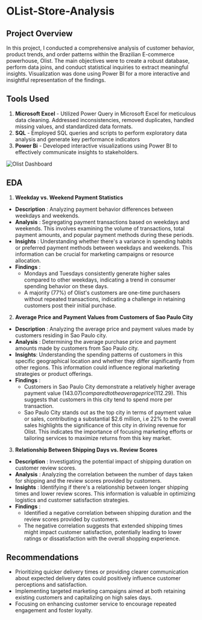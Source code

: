 # OList-Store-Analysis

## Project Overview
In this project, I conducted a comprehensive analysis of customer behavior, product trends, and order patterns within the Brazilian E-commerce powerhouse, Olist. The main objectives were to create a robust database, perform data joins, and conduct statistical inquiries to extract meaningful insights. Visualization was done using Power BI for a more interactive and insightful representation of the findings.

## Tools Used
1. **Microsoft Excel** - Utilized Power Query in Microsoft Excel for meticulous data cleaning. Addressed inconsistencies, removed duplicates, handled missing values, and standardized data formats.
2. **SQL** - Employed SQL queries and scripts to perform exploratory data analysis and generate key performance indicators
3. **Power Bi** - Developed interactive visualizations using Power BI to effectively communicate insights to stakeholders.

   
![Olist Dashboard](https://github.com/VK1055/OList-Store-Analysis/assets/149875549/859563f8-3fcb-4140-9a08-a2a04b99dc26)




## EDA 
1. **Weekday vs. Weekend Payment Statistics**
 
- **Description** : Analyzing payment behavior differences between weekdays and weekends.
- **Analysis** : Segregating payment transactions based on weekdays and weekends. This involves examining the volume of transactions, total payment amounts, and popular payment methods during these periods.
-	**Insights** : Understanding whether there's a variance in spending habits or preferred payment methods between weekdays and weekends. This information can be crucial for marketing campaigns or resource allocation.
- **Findings** :
  * Mondays and Tuesdays consistently generate higher sales compared to other weekdays, indicating a trend in consumer spending behavior on these days.
  * A majority (77%) of Olist's customers are one-time purchasers without repeated transactions, indicating a challenge in retaining customers post their initial purchase.
  
2. **Average Price and Payment Values from Customers of Sao Paulo City**
- **Description** : Analyzing the average price and payment values made by customers residing in Sao Paulo city.
- **Analysis** : Determining the average purchase price and payment amounts made by customers from Sao Paulo city.
- **Insights**: Understanding the spending patterns of customers in this specific geographical location and whether they differ significantly from other regions. This information could influence regional marketing strategies or product offerings.
- **Findings** :
   * Customers in Sao Paulo City demonstrate a relatively higher average payment value ($143.07) compared to the average price ($112.29). This suggests that customers in this city tend to spend more per transaction.
  * Sao Paulo City stands out as the top city in terms of payment value or sales, contributing a substantial $2.6 million, i.e 22% to the overall sales highlights the significance of this city in driving revenue for Olist. This indicates the importance of focusing marketing efforts or tailoring services to maximize returns from this key market.


3. **Relationship Between Shipping Days vs. Review Scores**
- **Description** : Investigating the potential impact of shipping duration on customer review scores.
- **Analysis** : Analyzing the correlation between the number of days taken for shipping and the review scores provided by customers.
- **Insights** : Identifying if there's a relationship between longer shipping times and lower review scores. This information is valuable in optimizing logistics and customer satisfaction strategies.
- **Findings** :
  * Identified a negative correlation between shipping duration and the review scores provided by customers.
  * The negative correlation suggests that extended shipping times might impact customer satisfaction, potentially leading to lower ratings or dissatisfaction with the overall shopping experience.

## Recommendations
- Prioritizing quicker delivery times or providing clearer communication about expected delivery dates could positively influence customer perceptions and satisfaction.
- Implementing targeted marketing campaigns aimed at both retaining existing customers and capitalizing on high sales days.
- Focusing on enhancing customer service to encourage repeated engagement and foster loyalty.

